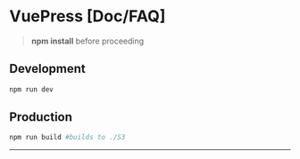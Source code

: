 # VuePress [Doc/FAQ]

> **npm install** before proceeding

## Development

```bash
npm run dev
```

## Production

```bash
npm run build #builds to ./S3
```

---